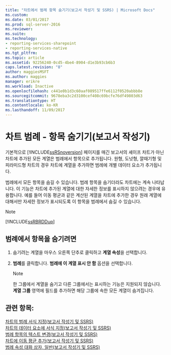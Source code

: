 ```yaml
---
title: "차트에서 범례 항목 숨기기(보고서 작성기 및 SSRS) | Microsoft Docs"
ms.custom: 
ms.date: 03/01/2017
ms.prod: sql-server-2016
ms.reviewer: 
ms.suite: 
ms.technology:
- reporting-services-sharepoint
- reporting-services-native
ms.tgt_pltfrm: 
ms.topic: article
ms.assetid: 92256240-0cd5-4be4-8904-d1e3b93cb6b3
caps.latest.revision: "8"
author: maggiesMSFT
ms.author: maggies
manager: erikre
ms.workload: Inactive
ms.openlocfilehash: c441e0b1d3c60aaf089517ffe6112f0520abbb8e
ms.sourcegitcommit: 9678eba3c2d3100cef408c69bcfe76df49803d63
ms.translationtype: HT
ms.contentlocale: ko-KR
ms.lasthandoff: 11/09/2017
---
```

# <a name="chart-legend---hide-items-report-builder"></a>차트 범례 - 항목 숨기기(보고서 작성기)
기본적으로 [!INCLUDE[ssRSnoversion](../../includes/ssrsnoversion-md.md)] 페이지를 매긴 보고서의 셰이프 차트가 아닌 차트에 추가된 모든 계열은 범례에서 항목으로 추가됩니다. 원형, 도넛형, 깔때기형 및 피라미드형 차트의 경우 차트에 계열을 추가하면 범례에 개별 데이터 요소가 추가됩니다.  
  
 범례에서 모든 항목을 숨길 수 있습니다. 범례 항목을 숨기더라도 차트에는 계속 나타납니다. 이 기능은 차트에 추가된 계열에 대한 자세한 정보를 표시하지 않으려는 경우에 유용합니다. 예를 들어 이동 평균과 같은 계산된 계열을 차트에 추가한 경우 원래 계열에 대해서만 자세한 정보가 표시되도록 이 항목을 범례에서 숨길 수 있습니다.  
  
> [!NOTE]  
>  [!INCLUDE[ssRBRDDup](../../includes/ssrbrddup-md.md)]  
  
## <a name="to-hide-an-item-from-display-in-the-legend"></a>범례에서 항목을 숨기려면  
  
1.  숨기려는 계열을 마우스 오른쪽 단추로 클릭하고 **계열 속성**을 선택합니다.  
  
2.  **범례**를 클릭합니다. **범례에 이 계열 표시 안 함** 옵션을 선택합니다.  
  
    > [!NOTE]  
    >  한 그룹에서 계열을 숨기고 다른 그룹에서는 표시하는 기능은 지원되지 않습니다. **계열 그룹** 영역에 필드를 추가하면 해당 그룹에 속한 모든 계열이 숨겨집니다.  
  
## <a name="see-also"></a>관련 항목:  
 [차트의 범례 서식 지정&#40;보고서 작성기 및 SSRS&#41;](../../reporting-services/report-design/chart-legend-formatting-report-builder.md)   
 [차트의 데이터 요소에 서식 지정&#40;보고서 작성기 및 SSRS&#41;](../../reporting-services/report-design/formatting-data-points-on-a-chart-report-builder-and-ssrs.md)   
 [범례 항목의 텍스트 변경&#40;보고서 작성기 및 SSRS&#41;](../../reporting-services/report-design/chart-legend-change-item-text-report-builder.md)   
 [차트에 이동 평균 추가&#40;보고서 작성기 및 SSRS&#41;](../../reporting-services/report-design/add-a-moving-average-to-a-chart-report-builder-and-ssrs.md)   
 [범례 속성 대화 상자, 일반&#40;보고서 작성기 및 SSRS&#41;](http://msdn.microsoft.com/library/db718f8f-f185-422f-871c-96f0749e5893)  
  
  
